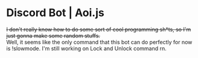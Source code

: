 <h1> Discord Bot | Aoi.js </h1>
<p><s>I don't really know how to do some sort of cool programming sh*ts, so I'm just gonna make some random stuffs.</s><br>Well, it seems like the only command that this bot can do perfectly for now is !slowmode. I'm still working on Lock and Unlock command rn.</p>